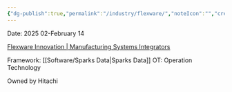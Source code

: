 ```yaml
---
{"dg-publish":true,"permalink":"/industry/flexware/","noteIcon":"","created":"2025-05-20T10:31:48.876-05:00"}
---
```


Date: 2025 02-February 14

[Flexware Innovation | Manufacturing Systems Integrators](https://www.flexwareinnovation.com/)

Framework: [[Software/Sparks Data\|Sparks Data]]
OT: Operation Technology

Owned by Hitachi